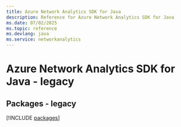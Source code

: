 ```yaml
---
title: Azure Network Analytics SDK for Java
description: Reference for Azure Network Analytics SDK for Java
ms.date: 07/02/2025
ms.topic: reference
ms.devlang: java
ms.service: networkanalytics
---
```

# Azure Network Analytics SDK for Java - legacy
## Packages - legacy
[!INCLUDE [packages](network-analytics-index.md)]